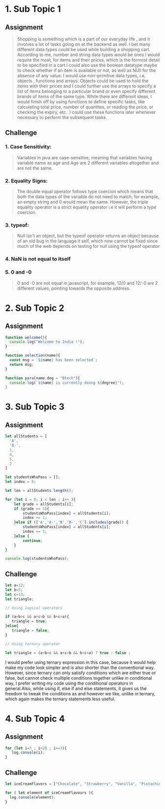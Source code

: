 # 1. Sub Topic 1
## Assignment

> Shopping is something which is a part of our everyday life , and it involves a lot of tasks going on at the backend as well. I bet many different data types could be used while building a shopping cart. According to me, number and string data types would be ones I would require the most, for items and their prices, which is the formost detail to be specified in a cart.I could also use the boolean datatype maybe to check whether if an item is available or not, as well as NUll for the absence of any value. I would use non-primitive data types, i.e, objects , functions and arrays. Objects could be used to hold the items with their prices and I could further use the arrays to specify a list of items belonging to a particular brand or even specify different brands of items of the same type. While there are different ideas, I would finish off by using functions to define specific tasks, like calculating total price, number of quantites, or reading the price, or checking the expiry, etc.. I could use these functions later whenever necessary to perform the subsequent tasks.
 
## Challenge

### 1. Case Sensitivity:

> Variables in java are case-sensitive, meaning that variables having variable name as age and Age are 2 different variables altogether and are not the same.

### 2. Equality Signs:

> The double equal operator follows type coercion which means that both the data types of the variable do not need to match, for example, an empty string and 0 would mean the same. However, the triple equality operator is a strict equality operator i.e it will perform a type coercion.

### 3. typeof:

> Null isn’t an object, but the typeof operator returns an object because of an old bug in the language it self, which now cannot be fixed since much of the web depends on testing for null using the typeof operator

### 4. NaN is not equal to itself

### 5. 0 and -0

> 0 and -0 are not equal in javascript, for example, 12/0 and 12/-0 are 2 different values, pointing towards the opposite address.

# 2. Sub Topic 2
## Assignment

```javascript 
function welcome(){
  console.log("Welcome to India !");
}

function selection(name){
  const msg = `${name} has been selected`;
  return msg;
}

function para(name,deg = "Btech"){
  console.log(`${name} is currently doing ${degree}");
}

```

# 3. Sub Topic 3

## Assignment

```javascript
let allStudents = [
  'A',
  'B-',
  1,
  4,
  5,
  2
]

let studentsWhoPass = [];
let index = 0;

let len = allStudents.length();

for (let i = 0; i < len ; i++ ){
    let grade = allStudents[i];
    if (grade >= 3){
        studentsWhoPass[index] = allStudents[i];
        index += 1;
    }else if (['A','A-','B','B-','C'].includes(grade)) {
        studentsWhoPass[index] = allStudents[i]; 
        index += 1; 
    }else {
        continue;
    }
}

console.log(studentsWhoPass);

``` 

## Challenge

```javascript
let a=12;
let b=5;
let c=13;
let triangle;

// Using logical operators

if (a+b>c && a+c>b && b+c>a){
   triangle = true;
}else{
   triangle = false;
}

// Using ternary operator

let triangle = (a+b>c && a+c>b && b+c>a) ? true : false ;

```

I would prefer using ternary expression in this case, because it would help make my code look simpler and is also shorter than the conventional way. However, since ternary can only satisfy conditions which are either true or false, but cannot check multiple conditions together unlike in conditional way, I prefer writing my code using the conditional operators in general.Also, while using if, else if and else statements, it gives us the freedom to tweak the conditions as and however we like, unlike in ternary, which again makes the ternary statements less useful.

# 4. Sub Topic 4

## Assignment

```javascript
for (let i=3 ; i<20 ; i+=3){
   log.console(i);
}
```
 
## Challenge

```javascript
let iceCreamFlavors = ["Chocolate", "Strawberry", "Vanilla", "Pistachio", "Rocky Road"];

for ( let element of iceCreamFlavours ){
  log.console(element);
}

``` 
